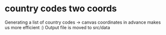 # country codes two coords

Generating a list of country codes -> canvas coordinates in advance makes us more efficient :)
Output file is moved to src/data
